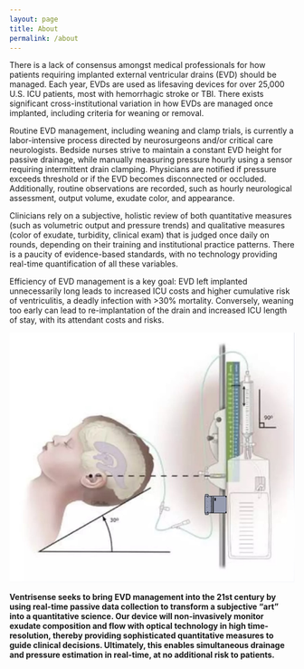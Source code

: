 ```yaml
---
layout: page
title: About
permalink: /about
---
```


There is a lack of consensus amongst medical professionals for how patients
requiring implanted external ventricular drains (EVD) should be managed. Each
year, EVDs are used as lifesaving devices for over 25,000 U.S. ICU patients,
most with hemorrhagic stroke or TBI. There exists significant
cross-institutional variation in how EVDs are managed once implanted, including
criteria for weaning or removal.

Routine EVD management, including weaning and clamp trials, is currently a
labor-intensive process directed by neurosurgeons and/or critical care
neurologists. Bedside nurses strive to maintain a constant EVD height for
passive drainage, while manually measuring pressure hourly using a sensor
requiring intermittent drain clamping. Physicians are notified if pressure
exceeds threshold or if the EVD becomes disconnected or occluded. Additionally,
routine observations are recorded, such as hourly neurological assessment,
output volume, exudate color, and appearance.

Clinicians rely on a subjective, holistic review of both quantitative measures
(such as volumetric output and pressure trends) and qualitative measures (color
of exudate, turbidity, clinical exam) that is judged once daily on rounds,
depending on their training and institutional practice patterns. There is a
paucity of evidence-based standards, with no technology providing real-time
quantification of all these variables.

Efficiency of EVD management is a key goal: EVD left implanted unnecessarily
long leads to increased ICU costs and higher cumulative risk of ventriculitis, a
deadly infection with >30% mortality. Conversely, weaning too early can lead to
re-implantation of the drain and increased ICU length of stay, with its
attendant costs and risks.

![EVD Management With Ventrisense](./assets/evd_management_w_ventrisense.jpg)

**Ventrisense seeks to bring EVD management into the 21st century by using real-time passive data collection to transform a subjective “art” into a quantitative science. Our device will non-invasively monitor exudate composition and flow with optical technology in high time-resolution, thereby providing sophisticated quantitative measures to guide clinical decisions. Ultimately, this enables simultaneous drainage and pressure estimation in real-time, at no additional risk to patients.**